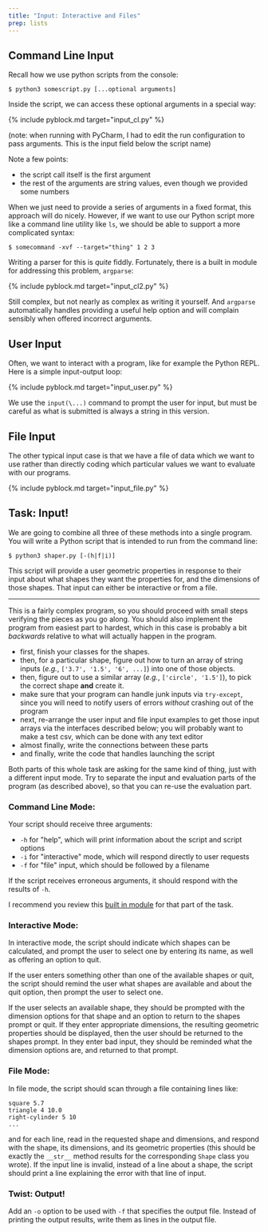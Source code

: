 ```yaml
---
title: "Input: Interactive and Files"
prep: lists
---
```


## Command Line Input

Recall how we use python scripts from the console:

~~~
$ python3 somescript.py [...optional arguments]
~~~

Inside the script, we can access these optional arguments in a special way:

{% include pyblock.md target="input_cl.py" %}

(note: when running with PyCharm, I had to edit the run configuration to pass
arguments.  This is the input field below the script name)

Note a few points:

 - the script call itself is the first argument
 - the rest of the arguments are string values, even though we provided some numbers

When we just need to provide a series of arguments in a fixed format, this approach
will do nicely.  However, if we want to use our Python script more like a command line
utility like `ls`, we should be able to support a more complicated syntax:

~~~
$ somecommand -xvf --target="thing" 1 2 3
~~~

Writing a parser for this is *quite* fiddly.  Fortunately, there is a built in
module for addressing this problem, `argparse`:

{% include pyblock.md target="input_cl2.py" %}

Still complex, but not nearly as complex as writing it yourself.  And `argparse`
automatically handles providing a useful help option and will complain sensibly when offered
incorrect arguments.

## User Input

Often, we want to interact with a program, like for example the Python REPL.  Here
is a simple input-output loop:

{% include pyblock.md target="input_user.py" %}

We use the `input(\...)` command to prompt the user for input, but must be careful
as what is submitted is always a string in this version.

## File Input

The other typical input case is that we have a file of data which we want to use
rather than directly coding which particular values we want to evaluate with
our programs.

{% include pyblock.md target="input_file.py" %}

## Task: Input!

We are going to combine all three of these methods into a single program. You
will write a Python script that is intended to run from the command line:

~~~
$ python3 shaper.py [-(h|f|i)]
~~~

This script will provide a user geometric properties in response to their input
about what shapes they want the properties for, and the dimensions of those
shapes.  That input can either be interactive or from a file.

* * *

This is a fairly complex program, so you should proceed with small steps
verifying the pieces as you go along.  You should also implement the program from easiest
part to hardest, which in this case is probably a bit *backwards* relative to what will
actually happen in the program.

 - first, finish your classes for the shapes.
 - then, for a particular shape, figure out how to turn an array of string inputs
 (*e.g.*, `['3.7', '1.5', '6', ...]`) into one of those objects.
 - then, figure out to use a similar array (*e.g.*, `['circle', '1.5']`), to pick
 the correct shape **and** create it.
 - make sure that your program can handle junk inputs via `try-except`, since you
 will need to notify users of errors *without* crashing out of the program
 - next, re-arrange the user input and file input examples to get those input
 arrays via the interfaces described below; you will probably want to make a test csv,
 which can be done with any text editor
 - almost finally, write the connections between these parts
 - and finally, write the code that handles launching the script

Both parts of this whole task are asking for the same kind of thing, just with a
different input mode.  Try to separate the input and evaluation parts of the
program (as described above), so that you can re-use the evaluation part.

### Command Line Mode:

Your script should receive three arguments:

 - `-h` for \"help\", which will print information about the script and script
 options
 - `-i` for \"interactive\" mode, which will respond directly to user requests
 - `-f` for \"file\" input, which should be followed by a filename

If the script receives erroneous arguments, it should respond with the results
of `-h`.

I recommend you review this [built in module](https://docs.python.org/3/library/argparse.html#module-argparse) for
that part of the task.

### Interactive Mode:

In interactive mode, the script should indicate which shapes can be calculated,
and prompt the user to select one by entering its name, as well as offering an
option to quit.

If the user enters something other than one of the available shapes or quit, the
script should remind the user what shapes are available and about the quit option,
then prompt the user to select one.

If the user selects an available shape, they should be prompted with the dimension
options for that shape and an option to return to the shapes prompt or quit.
If they enter appropriate dimensions, the resulting geometric properties should be
displayed, then the user should be returned to the shapes prompt.  In they enter
bad input, they should be reminded what the dimension options are, and
returned to that prompt.

### File Mode:

In file mode, the script should scan through a file containing lines like:

~~~
square 5.7
triangle 4 10.0
right-cylinder 5 10
...
~~~

and for each line, read in the requested shape and dimensions, and respond with
the shape, its dimensions, and its geometric properties (this should be exactly
the `__str__` method results for the corresponding `Shape` class you wrote).
If the input line is invalid, instead of a line about a shape, the script should
print a line explaining the error with that line of input.

### Twist: Output!

Add an `-o` option to be used with `-f` that specifies the output file.  Instead
of printing the output results, write them as lines in the output file.
